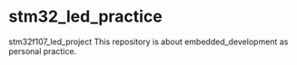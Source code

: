 # stm32_led_practice
stm32f107_led_project
This repository is about embedded_development as personal practice.
